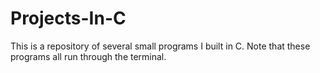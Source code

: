 # Projects-In-C
This is a repository of several small programs I built in C. Note that these programs all run through the terminal.
